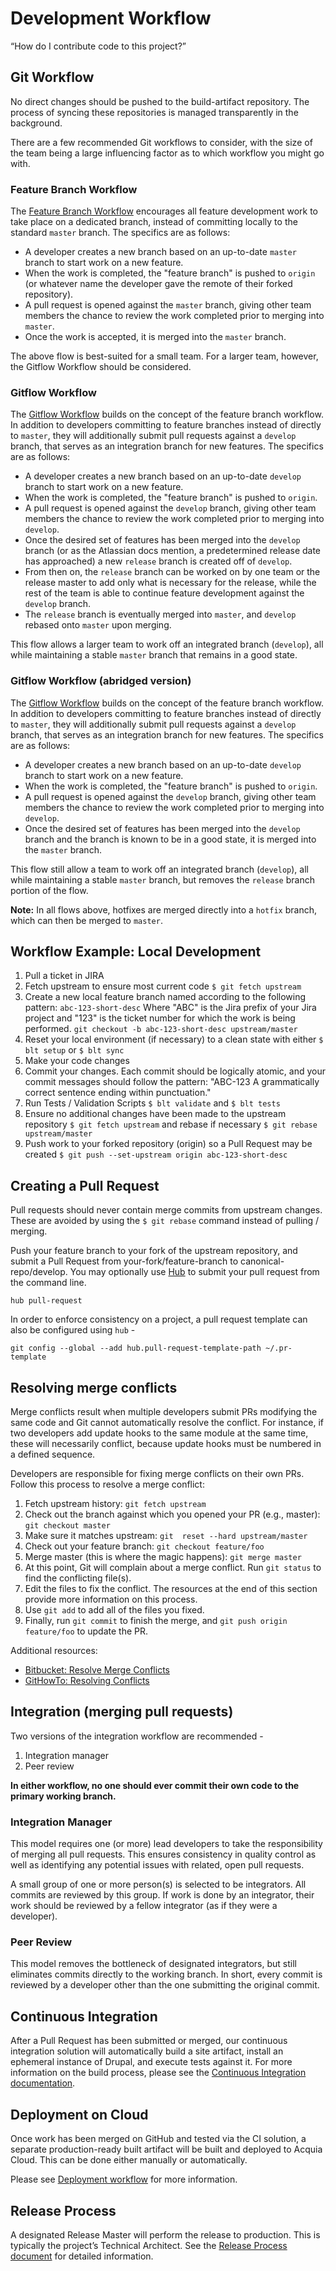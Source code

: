# Development Workflow

“How do I contribute code to this project?”

## Git Workflow

No direct changes should be pushed to the build-artifact repository. The process of syncing these repositories is managed transparently in the background.

There are a few recommended Git workflows to consider, with the size of the team being a large influencing factor as to which workflow you might go with.

### Feature Branch Workflow

The [Feature Branch Workflow](https://www.atlassian.com/git/tutorials/comparing-workflows#feature-branch-workflow) encourages all feature development work to take place on a dedicated branch, instead of committing locally to the standard `master` branch. The specifics are as follows:

* A developer creates a new branch based on an up-to-date `master` branch to start work on a new feature.
* When the work is completed, the "feature branch" is pushed to `origin` (or whatever name the developer gave the remote of their forked repository).
* A pull request is opened against the `master` branch, giving other team members the chance to review the work completed prior to merging into `master`.
* Once the work is accepted, it is merged into the `master` branch.

The above flow is best-suited for a small team. For a larger team, however, the Gitflow Workflow should be considered.

### Gitflow Workflow

The [Gitflow Workflow](https://www.atlassian.com/git/tutorials/comparing-workflows#gitflow-workflow) builds on the concept of the feature branch workflow. In addition to developers committing to feature branches instead of directly to `master`, they will additionally submit pull requests against a `develop` branch, that serves as an integration branch for new features. The specifics are as follows:

* A developer creates a new branch based on an up-to-date `develop` branch to start work on a new feature.
* When the work is completed, the "feature branch" is pushed to `origin`.
* A pull request is opened against the `develop` branch, giving other team members the chance to review the work completed prior to merging into `develop`.
* Once the desired set of features has been merged into the `develop` branch (or as the Atlassian docs mention, a predetermined release date has approached) a new `release` branch is created off of `develop`.
* From then on, the `release` branch can be worked on by one team or the release master to add only what is necessary for the release, while the rest of the team is able to continue feature development against the `develop` branch.
* The `release` branch is eventually merged into `master`, and `develop` rebased onto `master` upon merging.

This flow allows a larger team to work off an integrated branch (`develop`), all while maintaining a stable `master` branch that remains in a good state.

### Gitflow Workflow (abridged version)

The [Gitflow Workflow](https://www.atlassian.com/git/workflows#!workflow-gitflow) builds on the concept of the feature branch workflow. In addition to developers committing to feature branches instead of directly to `master`, they will additionally submit pull requests against a `develop` branch, that serves as an integration branch for new features. The specifics are as follows:

* A developer creates a new branch based on an up-to-date `develop` branch to start work on a new feature.
* When the work is completed, the "feature branch" is pushed to `origin`.
* A pull request is opened against the `develop` branch, giving other team members the chance to review the work completed prior to merging into `develop`.
* Once the desired set of features has been merged into the `develop` branch and the branch is known to be in a good state, it is merged into the `master` branch.

This flow still allow a team to work off an integrated branch (`develop`), all while maintaining a stable `master` branch, but removes the `release` branch portion of the flow.

**Note:** In all flows above, hotfixes are merged directly into a `hotfix` branch, which can then be merged to `master`.

## Workflow Example: Local Development

1. Pull a ticket in JIRA
1. Fetch upstream to ensure most current code `$ git fetch upstream`
1. Create a new local feature branch named according to the following pattern:
  `abc-123-short-desc` Where "ABC" is the Jira prefix of your Jira project and "123" is the ticket number for which the work is being performed. `git checkout -b abc-123-short-desc upstream/master`
1. Reset your local environment (if necessary) to a clean state with either `$ blt setup` or `$ blt sync`
1. Make your code changes
1. Commit your changes. Each commit should be logically atomic, and your commit messages should follow the pattern: "ABC-123 A grammatically correct sentence ending within punctuation."
1. Run Tests / Validation Scripts `$ blt validate` and `$ blt tests`
1. Ensure no additional changes have been made to the upstream repository `$ git fetch upstream` and rebase if necessary `$ git rebase upstream/master`
1. Push work to your forked repository (origin) so a Pull Request may be created `$ git push --set-upstream origin abc-123-short-desc`

## Creating a Pull Request

Pull requests should never contain merge commits from upstream changes. These are avoided by using the `$ git rebase` command instead of pulling / merging.

Push your feature branch to your fork of the upstream repository, and submit a Pull Request from your-fork/feature-branch to canonical-repo/develop. You may optionally use [Hub](https://github.com/github/hub) to submit your pull request from the command line.

    hub pull-request

In order to enforce consistency on a project, a pull request template can also be configured using `hub` -

    git config --global --add hub.pull-request-template-path ~/.pr-template

## Resolving merge conflicts

Merge conflicts result when multiple developers submit PRs modifying the same code and Git cannot automatically resolve the conflict. For instance, if two developers add update hooks to the same module at the same time, these will necessarily conflict, because update hooks must be numbered in a defined sequence.

Developers are responsible for fixing merge conflicts on their own PRs. Follow this process to resolve a merge conflict:

1. Fetch upstream history: `git fetch upstream`
2. Check out the branch against which you opened your PR (e.g., master): `git checkout master`
3. Make sure it matches upstream: `git  reset --hard upstream/master`
4. Check out your feature branch: `git checkout feature/foo`
5. Merge master (this is where the magic happens): `git merge master`
6. At this point, Git will complain about a merge conflict. Run `git status` to find the conflicting file(s).
7. Edit the files to fix the conflict. The resources at the end of this section provide more information on this process.
8. Use `git add` to add all of the files you fixed.
9. Finally, run `git commit` to finish the merge, and `git push origin feature/foo` to update the PR.

Additional resources:

- [Bitbucket: Resolve Merge Conflicts](https://confluence.atlassian.com/bitbucket/resolve-merge-conflicts-704414003.html)
- [GitHowTo: Resolving Conflicts](https://githowto.com/resolving_conflicts)

## Integration (merging pull requests)

Two versions of the integration workflow are recommended -

1. Integration manager
1. Peer review

**In either workflow, no one should ever commit their own code to the primary working branch.**

### Integration Manager

This model requires one (or more) lead developers to take the responsibility of merging all pull requests. This ensures consistency in quality control as well as identifying any potential issues with related, open pull requests.

A small group of one or more person(s) is selected to be integrators. All commits are reviewed by this group. If work is done by an integrator, their work should be reviewed by a fellow integrator (as if they were a developer).

### Peer Review

This model removes the bottleneck of designated integrators, but still eliminates commits directly to the working branch. In short, every commit is reviewed by a developer other than the one submitting the original commit.

## Continuous Integration

After a Pull Request has been submitted or merged, our continuous integration solution will automatically build a site artifact, install an ephemeral instance of Drupal, and execute tests against it. For more information on the build process, please see the [Continuous Integration documentation](ci.md).

## Deployment on Cloud

Once work has been merged on GitHub and tested via the CI solution, a separate production-ready built artifact will be built and deployed to Acquia Cloud. This can be done either manually or automatically.

Please see [Deployment workflow](deploy.md) for more information.

## Release Process

A designated Release Master will perform the release to production. This is typically the project’s Technical Architect. See the [Release Process document](release-process.md) for detailed information.
